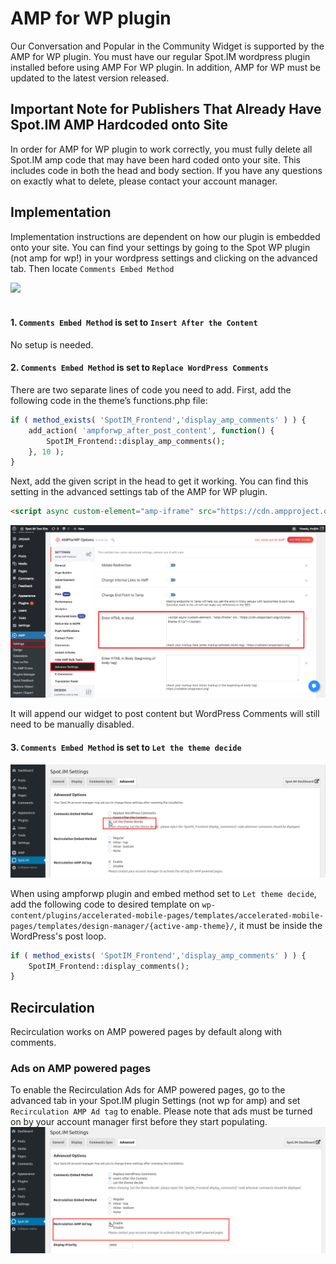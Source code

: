 
# AMP for WP plugin
Our Conversation and Popular in the Community Widget is supported by the AMP for WP plugin. You must have our regular Spot.IM wordpress plugin installed before using AMP For WP plugin. In addition, AMP for WP must be updated to the latest version released. 

## Important Note for Publishers That Already Have Spot.IM AMP Hardcoded onto Site
In order for AMP for WP plugin to work correctly, you must fully  delete all Spot.IM amp code that may have been hard coded onto your site. This includes code in both the head and body section. If you have any questions on exactly what to delete, please contact your account manager.

## Implementation
Implementation instructions are dependent on how our plugin is embedded onto your site. You can find your settings by going to the Spot WP plugin (not amp for wp!) in your wordpress settings and clicking on the advanced tab. Then locate `Comments Embed Method`

<img src="https://images.spot.im/image/upload/q_70,fl_lossy,dpr_3,c_limit/v200/f6b677f230452b558c1df45d96905cb4">
<br><br>


#### 1. `Comments Embed Method` is set to `Insert After the Content` 
No setup is needed.

#### 2. `Comments Embed Method` is set to `Replace WordPress Comments` 
There are two separate lines of code you need to add. First, add the following code in the theme’s functions.php file: 
```php
if ( method_exists( 'SpotIM_Frontend','display_amp_comments' ) ) {
    add_action( 'ampforwp_after_post_content', function() {
        SpotIM_Frontend::display_amp_comments();
    }, 10 );
}
```

Next, add the given script in the head to get it working. You can find this setting in the advanced settings tab of the AMP for WP plugin.

```html
<script async custom-element="amp-iframe" src="https://cdn.ampproject.org/v0/amp-iframe-0.1.js"></script>
```

 ![here](amp-plugin-settings.png)

It will append our widget to post content but WordPress Comments will still need to be manually disabled.



#### 3. `Comments Embed Method` is set to `Let the theme decide`
![here](../amp-plugin/spotim-let-them-decide.png)

When using ampforwp plugin and embed method set to `Let theme decide`, add the following code to desired template on `wp-content/plugins/accelerated-mobile-pages/templates/accelerated-mobile-pages/templates/design-manager/{active-amp-theme}/`, it must be inside the WordPress's  post loop.
```php
if ( method_exists( 'SpotIM_Frontend','display_amp_comments' ) ) {
    SpotIM_Frontend::display_comments();
}
```


## Recirculation

Recirculation works on AMP powered pages by default along with comments.


### Ads on AMP powered pages

To enable the Recirculation Ads for AMP powered pages, go to the advanced tab in your Spot.IM plugin Settings (not wp for amp) and set `Recirculation AMP Ad tag` to enable. Please note that ads must be turned on by your account manager first before they start populating.
![RC Ads](../amp-plugin/rc-ads.png)


